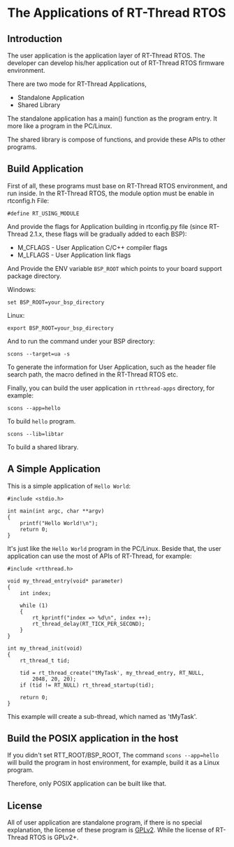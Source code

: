# The Applications of RT-Thread RTOS #

## Introduction ##

The user application is the application layer of RT-Thread RTOS. The developer can 
develop his/her application out of RT-Thread RTOS firmware environment.

There are two mode for RT-Thread Applications, 

* Standalone Application 
* Shared Library

The standalone application has a main() function as the program entry. It more like 
a program in the PC/Linux. 

The shared library is compose of functions, and provide these APIs to other programs.

## Build Application ##

First of all, these programs must base on RT-Thread RTOS environment, and run inside. 
In the RT-Thread RTOS, the module option must be enable in rtconfig.h File:

    #define RT_USING_MODULE

And provide the flags for Application building in rtconfig.py file (since RT-Thread 2.1.x, 
these flags will be gradually added to each BSP): 

* M_CFLAGS - User Application C/C++ compiler flags
* M_LFLAGS - User Application link flags

And Provide the ENV variable `BSP_ROOT` which points to your board support package 
directory. 

Windows:

    set BSP_ROOT=your_bsp_directory

Linux:

    export BSP_ROOT=your_bsp_directory

And to run the command under your BSP directory:

    scons --target=ua -s

To generate the information for User Application, such as the header file search path, 
the macro defined in the RT-Thread RTOS etc. 

Finally, you can build the user application in `rtthread-apps` directory, for example:

    scons --app=hello

To build `hello` program. 

    scons --lib=libtar

To build a shared library. 

## A Simple Application ##

This is a simple application of `Hello World`:

    #include <stdio.h>
    
    int main(int argc, char **argv)
    {
        printf("Hello World!\n");
        return 0;
    }

It's just like the `Hello World` program in the PC/Linux. Beside that, the user 
application can use the most of APIs of RT-Thread, for example:

    #include <rtthread.h>
    
    void my_thread_entry(void* parameter)
    {
        int index;
        
        while (1)
        {
            rt_kprintf("index => %d\n", index ++);
            rt_thread_delay(RT_TICK_PER_SECOND);
        }
    }
    
    int my_thread_init(void)
    {
        rt_thread_t tid;
        
        tid = rt_thread_create("tMyTask', my_thread_entry, RT_NULL, 
            2048, 20, 20);
        if (tid != RT_NULL) rt_thread_startup(tid);
        
        return 0;
    }

This example will create a sub-thread, which named as 'tMyTask'. 

## Build the POSIX application in the host ##

If you didn't set RTT_ROOT/BSP_ROOT, The command ```scons --app=hello``` will 
build the program in host environment, for example, build it as a Linux program. 

Therefore, only POSIX application can be built like that. 

## License ##

All of user application are standalone program, if there is no special explanation, 
the license of these program is [GPLv2](LICENSE). While the license of RT-Thread RTOS is GPLv2+. 
